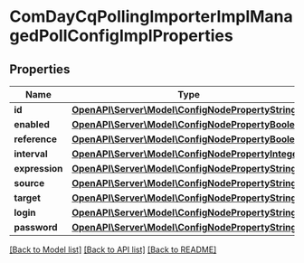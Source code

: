 # ComDayCqPollingImporterImplManagedPollConfigImplProperties

## Properties
Name | Type | Description | Notes
------------ | ------------- | ------------- | -------------
**id** | [**OpenAPI\Server\Model\ConfigNodePropertyString**](ConfigNodePropertyString.md) |  | [optional] 
**enabled** | [**OpenAPI\Server\Model\ConfigNodePropertyBoolean**](ConfigNodePropertyBoolean.md) |  | [optional] 
**reference** | [**OpenAPI\Server\Model\ConfigNodePropertyBoolean**](ConfigNodePropertyBoolean.md) |  | [optional] 
**interval** | [**OpenAPI\Server\Model\ConfigNodePropertyInteger**](ConfigNodePropertyInteger.md) |  | [optional] 
**expression** | [**OpenAPI\Server\Model\ConfigNodePropertyString**](ConfigNodePropertyString.md) |  | [optional] 
**source** | [**OpenAPI\Server\Model\ConfigNodePropertyString**](ConfigNodePropertyString.md) |  | [optional] 
**target** | [**OpenAPI\Server\Model\ConfigNodePropertyString**](ConfigNodePropertyString.md) |  | [optional] 
**login** | [**OpenAPI\Server\Model\ConfigNodePropertyString**](ConfigNodePropertyString.md) |  | [optional] 
**password** | [**OpenAPI\Server\Model\ConfigNodePropertyString**](ConfigNodePropertyString.md) |  | [optional] 

[[Back to Model list]](../README.md#documentation-for-models) [[Back to API list]](../README.md#documentation-for-api-endpoints) [[Back to README]](../README.md)


